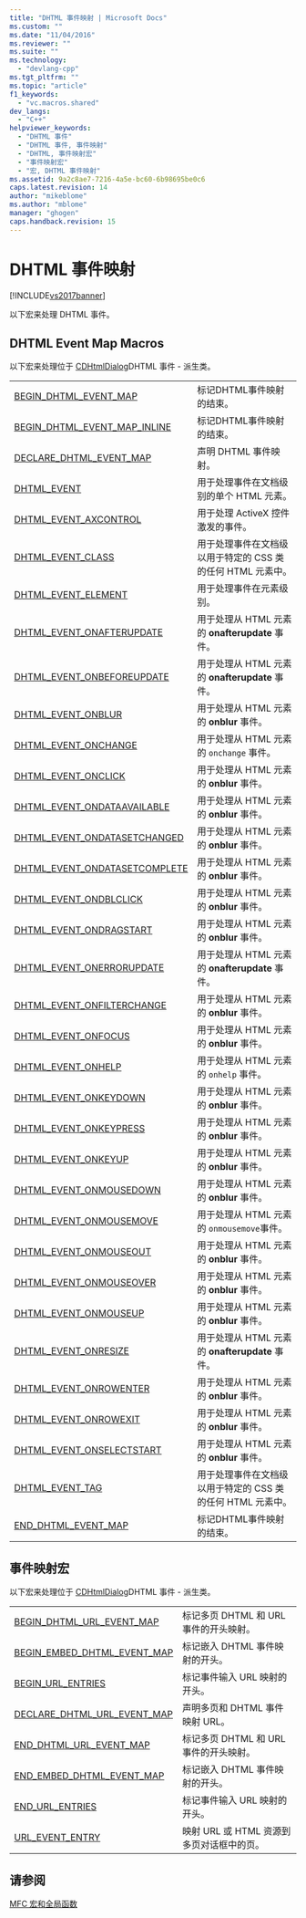 ```yaml
---
title: "DHTML 事件映射 | Microsoft Docs"
ms.custom: ""
ms.date: "11/04/2016"
ms.reviewer: ""
ms.suite: ""
ms.technology: 
  - "devlang-cpp"
ms.tgt_pltfrm: ""
ms.topic: "article"
f1_keywords: 
  - "vc.macros.shared"
dev_langs: 
  - "C++"
helpviewer_keywords: 
  - "DHTML 事件"
  - "DHTML 事件, 事件映射"
  - "DHTML, 事件映射宏"
  - "事件映射宏"
  - "宏, DHTML 事件映射"
ms.assetid: 9a2c8ae7-7216-4a5e-bc60-6b98695be0c6
caps.latest.revision: 14
author: "mikeblome"
ms.author: "mblome"
manager: "ghogen"
caps.handback.revision: 15
---
```

# DHTML 事件映射
[!INCLUDE[vs2017banner](../../assembler/inline/includes/vs2017banner.md)]

以下宏来处理 DHTML 事件。  
  
## DHTML Event Map Macros  
 以下宏来处理位于 [CDHtmlDialog](../../mfc/reference/cdhtmldialog-class.md)DHTML 事件 \- 派生类。  
  
|||  
|-|-|  
|[BEGIN\_DHTML\_EVENT\_MAP](../Topic/BEGIN_DHTML_EVENT_MAP.md)|标记DHTML事件映射的结束。|  
|[BEGIN\_DHTML\_EVENT\_MAP\_INLINE](../Topic/BEGIN_DHTML_EVENT_MAP_INLINE.md)|标记DHTML事件映射的结束。|  
|[DECLARE\_DHTML\_EVENT\_MAP](../Topic/DECLARE_DHTML_EVENT_MAP.md)|声明 DHTML 事件映射。|  
|[DHTML\_EVENT](../Topic/DHTML_EVENT.md)|用于处理事件在文档级别的单个 HTML 元素。|  
|[DHTML\_EVENT\_AXCONTROL](../Topic/DHTML_EVENT_AXCONTROL.md)|用于处理 ActiveX 控件激发的事件。|  
|[DHTML\_EVENT\_CLASS](../Topic/DHTML_EVENT_CLASS.md)|用于处理事件在文档级以用于特定的 CSS 类的任何 HTML 元素中。|  
|[DHTML\_EVENT\_ELEMENT](../Topic/DHTML_EVENT_ELEMENT.md)|用于处理事件在元素级别。|  
|[DHTML\_EVENT\_ONAFTERUPDATE](../Topic/DHTML_EVENT_ONAFTERUPDATE.md)|用于处理从 HTML 元素的 **onafterupdate** 事件。|  
|[DHTML\_EVENT\_ONBEFOREUPDATE](../Topic/DHTML_EVENT_ONBEFOREUPDATE.md)|用于处理从 HTML 元素的 **onafterupdate** 事件。|  
|[DHTML\_EVENT\_ONBLUR](../Topic/DHTML_EVENT_ONBLUR.md)|用于处理从 HTML 元素的 **onblur** 事件。|  
|[DHTML\_EVENT\_ONCHANGE](../Topic/DHTML_EVENT_ONCHANGE.md)|用于处理从 HTML 元素的 `onchange` 事件。|  
|[DHTML\_EVENT\_ONCLICK](../Topic/DHTML_EVENT_ONCLICK.md)|用于处理从 HTML 元素的 **onblur** 事件。|  
|[DHTML\_EVENT\_ONDATAAVAILABLE](../Topic/DHTML_EVENT_ONDATAAVAILABLE.md)|用于处理从 HTML 元素的 **onblur** 事件。|  
|[DHTML\_EVENT\_ONDATASETCHANGED](../Topic/DHTML_EVENT_ONDATASETCHANGED.md)|用于处理从 HTML 元素的 **onblur** 事件。|  
|[DHTML\_EVENT\_ONDATASETCOMPLETE](../Topic/DHTML_EVENT_ONDATASETCOMPLETE.md)|用于处理从 HTML 元素的 **onblur** 事件。|  
|[DHTML\_EVENT\_ONDBLCLICK](../Topic/DHTML_EVENT_ONDBLCLICK.md)|用于处理从 HTML 元素的 **onblur** 事件。|  
|[DHTML\_EVENT\_ONDRAGSTART](../Topic/DHTML_EVENT_ONDRAGSTART.md)|用于处理从 HTML 元素的 **onblur** 事件。|  
|[DHTML\_EVENT\_ONERRORUPDATE](../Topic/DHTML_EVENT_ONERRORUPDATE.md)|用于处理从 HTML 元素的 **onafterupdate** 事件。|  
|[DHTML\_EVENT\_ONFILTERCHANGE](../Topic/DHTML_EVENT_ONFILTERCHANGE.md)|用于处理从 HTML 元素的 **onblur** 事件。|  
|[DHTML\_EVENT\_ONFOCUS](../Topic/DHTML_EVENT_ONFOCUS.md)|用于处理从 HTML 元素的 **onblur** 事件。|  
|[DHTML\_EVENT\_ONHELP](../Topic/DHTML_EVENT_ONHELP.md)|用于处理从 HTML 元素的 `onhelp` 事件。|  
|[DHTML\_EVENT\_ONKEYDOWN](../Topic/DHTML_EVENT_ONKEYDOWN.md)|用于处理从 HTML 元素的 **onblur** 事件。|  
|[DHTML\_EVENT\_ONKEYPRESS](../Topic/DHTML_EVENT_ONKEYPRESS.md)|用于处理从 HTML 元素的 **onblur** 事件。|  
|[DHTML\_EVENT\_ONKEYUP](../Topic/DHTML_EVENT_ONKEYUP.md)|用于处理从 HTML 元素的 **onblur** 事件。|  
|[DHTML\_EVENT\_ONMOUSEDOWN](../Topic/DHTML_EVENT_ONMOUSEDOWN.md)|用于处理从 HTML 元素的 **onblur** 事件。|  
|[DHTML\_EVENT\_ONMOUSEMOVE](../Topic/DHTML_EVENT_ONMOUSEMOVE.md)|用于处理从 HTML 元素的 `onmousemove`事件。|  
|[DHTML\_EVENT\_ONMOUSEOUT](../Topic/DHTML_EVENT_ONMOUSEOUT.md)|用于处理从 HTML 元素的 **onblur** 事件。|  
|[DHTML\_EVENT\_ONMOUSEOVER](../Topic/DHTML_EVENT_ONMOUSEOVER.md)|用于处理从 HTML 元素的 **onblur** 事件。|  
|[DHTML\_EVENT\_ONMOUSEUP](../Topic/DHTML_EVENT_ONMOUSEUP.md)|用于处理从 HTML 元素的 **onblur** 事件。|  
|[DHTML\_EVENT\_ONRESIZE](../Topic/DHTML_EVENT_ONRESIZE.md)|用于处理从 HTML 元素的 **onafterupdate** 事件。|  
|[DHTML\_EVENT\_ONROWENTER](../Topic/DHTML_EVENT_ONROWENTER.md)|用于处理从 HTML 元素的 **onblur** 事件。|  
|[DHTML\_EVENT\_ONROWEXIT](../Topic/DHTML_EVENT_ONROWEXIT.md)|用于处理从 HTML 元素的 **onblur** 事件。|  
|[DHTML\_EVENT\_ONSELECTSTART](../Topic/DHTML_EVENT_ONSELECTSTART.md)|用于处理从 HTML 元素的 **onblur** 事件。|  
|[DHTML\_EVENT\_TAG](../Topic/DHTML_EVENT_TAG.md)|用于处理事件在文档级以用于特定的 CSS 类的任何 HTML 元素中。|  
|[END\_DHTML\_EVENT\_MAP](../Topic/END_DHTML_EVENT_MAP.md)|标记DHTML事件映射的结束。|  
  
## 事件映射宏  
 以下宏来处理位于 [CDHtmlDialog](../../mfc/reference/cmultipagedhtmldialog-class.md)DHTML 事件 \- 派生类。  
  
|||  
|-|-|  
|[BEGIN\_DHTML\_URL\_EVENT\_MAP](../Topic/BEGIN_DHTML_URL_EVENT_MAP.md)|标记多页 DHTML 和 URL 事件的开头映射。|  
|[BEGIN\_EMBED\_DHTML\_EVENT\_MAP](../Topic/BEGIN_EMBED_DHTML_EVENT_MAP.md)|标记嵌入 DHTML 事件映射的开头。|  
|[BEGIN\_URL\_ENTRIES](../Topic/BEGIN_URL_ENTRIES.md)|标记事件输入 URL 映射的开头。|  
|[DECLARE\_DHTML\_URL\_EVENT\_MAP](../Topic/DECLARE_DHTML_URL_EVENT_MAP.md)|声明多页和 DHTML 事件映射 URL。|  
|[END\_DHTML\_URL\_EVENT\_MAP](../Topic/END_DHTML_URL_EVENT_MAP.md)|标记多页 DHTML 和 URL 事件的开头映射。|  
|[END\_EMBED\_DHTML\_EVENT\_MAP](../Topic/END_EMBED_DHTML_EVENT_MAP.md)|标记嵌入 DHTML 事件映射的开头。|  
|[END\_URL\_ENTRIES](../Topic/END_URL_ENTRIES.md)|标记事件输入 URL 映射的开头。|  
|[URL\_EVENT\_ENTRY](../Topic/URL_EVENT_ENTRY.md)|映射 URL 或 HTML 资源到多页对话框中的页。|  
  
## 请参阅  
 [MFC 宏和全局函数](../../mfc/reference/mfc-macros-and-globals.md)